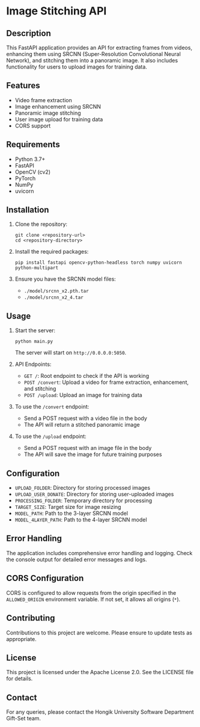# Image Stitching API

## Description
This FastAPI application provides an API for extracting frames from videos, enhancing them using SRCNN (Super-Resolution Convolutional Neural Network), and stitching them into a panoramic image. It also includes functionality for users to upload images for training data.

## Features
- Video frame extraction
- Image enhancement using SRCNN
- Panoramic image stitching
- User image upload for training data
- CORS support

## Requirements
- Python 3.7+
- FastAPI
- OpenCV (cv2)
- PyTorch
- NumPy
- uvicorn

## Installation

1. Clone the repository:
   ```
   git clone <repository-url>
   cd <repository-directory>
   ```

2. Install the required packages:
   ```
   pip install fastapi opencv-python-headless torch numpy uvicorn python-multipart
   ```

3. Ensure you have the SRCNN model files:
   - `./model/srcnn_x2.pth.tar`
   - `./model/srcnn_x2_4.tar`

## Usage

1. Start the server:
   ```
   python main.py
   ```
   The server will start on `http://0.0.0.0:5050`.

2. API Endpoints:
   - `GET /`: Root endpoint to check if the API is working
   - `POST /convert`: Upload a video for frame extraction, enhancement, and stitching
   - `POST /upload`: Upload an image for training data

3. To use the `/convert` endpoint:
   - Send a POST request with a video file in the body
   - The API will return a stitched panoramic image

4. To use the `/upload` endpoint:
   - Send a POST request with an image file in the body
   - The API will save the image for future training purposes

## Configuration
- `UPLOAD_FOLDER`: Directory for storing processed images
- `UPLOAD_USER_DONATE`: Directory for storing user-uploaded images
- `PROCESSING_FOLDER`: Temporary directory for processing
- `TARGET_SIZE`: Target size for image resizing
- `MODEL_PATH`: Path to the 3-layer SRCNN model
- `MODEL_4LAYER_PATH`: Path to the 4-layer SRCNN model

## Error Handling
The application includes comprehensive error handling and logging. Check the console output for detailed error messages and logs.

## CORS Configuration
CORS is configured to allow requests from the origin specified in the `ALLOWED_ORIGIN` environment variable. If not set, it allows all origins (`*`).

## Contributing
Contributions to this project are welcome. Please ensure to update tests as appropriate.

## License
This project is licensed under the Apache License 2.0. See the LICENSE file for details.

## Contact
For any queries, please contact the Hongik University Software Department Gift-Set team.
